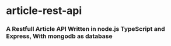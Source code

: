 # article-rest-api

### A Restfull Article API Written in node.js TypeScript and Express, With mongodb as database
